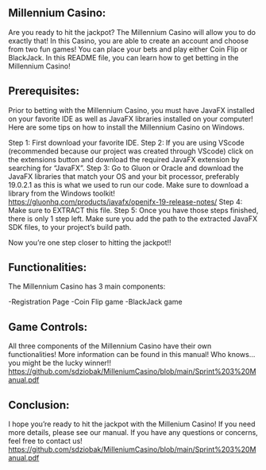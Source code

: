 ## Millennium Casino:

Are you ready to hit the jackpot? The Millennium Casino will allow you to do exactly that! In this Casino, you are able to create an account and choose from two fun games! You can place your bets and play either Coin Flip or BlackJack. In this README file, you can learn how to get betting in the Millennium Casino!

## Prerequisites:

Prior to betting with the Millennium Casino, you must have JavaFX installed on your favorite IDE as well as JavaFX libraries installed on your computer! Here are some tips on how to install the Millennium Casino on Windows.

Step 1: First download your favorite IDE.
Step 2: If you are using VScode (recommended because our project was created through VScode) click on the extensions button and download the required JavaFX extension by searching for “JavaFX”.
Step 3: Go to Gluon or Oracle and download the JavaFX libraries that match your OS and your bit processor, preferably 19.0.2.1 as this is what we used to run our code. Make sure to download a library from the Windows toolkit!
https://gluonhq.com/products/javafx/openjfx-19-release-notes/
Step 4: Make sure to EXTRACT this file.
Step 5: Once you have those steps finished, there is only 1 step left. Make sure you add the path to the extracted JavaFX SDK files, to your project’s build path.

Now you’re one step closer to hitting the jackpot!!

## Functionalities:
The Millennium Casino has 3 main components:

-Registration Page
-Coin Flip game
-BlackJack game

## Game Controls:

All three components of the Millennium Casino have their own functionalities! More information can be found in this manual! Who knows… you might be the lucky winner!!
https://github.com/sdziobak/MilleniumCasino/blob/main/Sprint%203%20Manual.pdf

## Conclusion:
I hope you’re ready to hit the jackpot with the Millenium Casino! If you need more details, please see our manual. If you have any questions or concerns, feel free to contact us!
https://github.com/sdziobak/MilleniumCasino/blob/main/Sprint%203%20Manual.pdf



